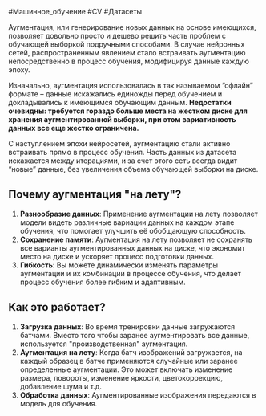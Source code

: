 #Машинное_обучение #CV #Датасеты 

Аугментация, или генерирование новых данных на основе имеющихся, позволяет довольно просто и дешево решить часть проблем с обучающей выборкой подручными способами. В случае нейронных сетей, распространенным явлением стало встраивать аугментацию непосредственно в процесс обучения, модифицируя данные каждую эпоху.

Изначально, аугментация использовалась в так называемом “офлайн” формате – данные искажались единожды перед обучением и докладывались к имеющимся обучающим данным. **Недостатки очевидны: требуется гораздо больше места на жестком диске для хранения аугментированной выборки, при этом вариативность данных все еще жестко ограничена.** 

С наступлением эпохи нейросетей, аугментацию стали активно встраивать прямо в процесс обучения. Часть данных из датасета искажается между итерациями, и за счет этого сеть всегда видит “новые” данные, без увеличения объема обучающей выборки на диске.
## Почему аугментация "на лету"?

1. **Разнообразие данных**: Применение аугментации на лету позволяет модели видеть различные вариации данных на каждом этапе обучения, что помогает улучшить её обобщающую способность.
2. **Сохранение памяти**: Аугментация на лету позволяет не сохранять все варианты аугментированных данных на диске, что экономит место на диске и ускоряет процесс подготовки данных.
3. **Гибкость**: Вы можете динамически изменять параметры аугментации и их комбинации в процессе обучения, что делает процесс обучения более гибким и адаптивным.
## Как это работает?

1. **Загрузка данных**: Во время тренировки данные загружаются батчами. Вместо того чтобы заранее аугментировать все данные, используется "производственная" аугментация.
2. **Аугментация на лету**: Когда батч изображений загружается, на каждый образец в батче применяются случайные или заранее определенные аугментации. Это может включать изменение размера, повороты, изменение яркости, цветокоррекцию, добавление шума и т.д.
3. **Обработка данных**: Аугментированные изображения передаются в модель для обучения.

